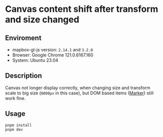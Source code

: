 # Canvas content shift after transform and size changed

## Enviroment

- mapbox-gl-js version: `2.14.1` and `3.2.0` 
- Browser: Google Chrome 121.0.6167.160
- System: Ubuntu 23.04

## Description

Canvas not longer display correctly, when changing size and transform scale to big size (`8000px` in this case), but DOM based items ([Marker](https://docs.mapbox.com/mapbox-gl-js/api/markers/#marker)) still work fine.

## Usage

```shell
pnpm install
pnpm dev
```